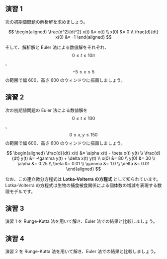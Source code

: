 ## 演習 1

次の初期値問題の解析解を求めましょう。

$$
\begin{aligned}
\frac{d^2}{dt^2} x(t) &= x(t) \\
x(0) &= 0 \\
\frac{d}{dt} x(0) &= -1
\end{aligned}
$$

そして、解析解と Euler 法による数値解をそれぞれ、$$0 \leq t \leq 10 \pi$$、$$-5 \leq x \leq 5$$の範囲で幅 600、高さ 600 のウィンドウに描画しましょう。

## 演習 2

次の初期値問題の Euler 法による数値解を $$0 \leq t \leq 100$$、$$0 \leq x, y \leq 150$$の範囲で幅 600、高さ 600 のウィンドウに描画しましょう。

$$
\begin{aligned}
\frac{d}{dt} x(t) &= \alpha x(t) - \beta x(t) y(t) \\
\frac{d}{dt} y(t) &= -\gamma y(t) + \delta x(t) y(t) \\
x(0) &= 80 \\
y(0) &= 30 \\
\alpha &= 0.25 \\
\beta &= 0.01 \\
\gamma &= 1.0 \\
\delta &= 0.01
\end{aligned}
$$

なお、この連立微分方程式は **Lotka-Volterra の方程式** として知られています。
Lotka-Volterra の方程式は生物の捕食被食関係による個体数の増減を表現する数理モデルです。

## 演習 3

演習 1 を Runge-Kutta 法を用いて解き、Euler 法での結果と比較しましょう。

## 演習 4

演習 2 を Runge-Kutta 法を用いて解き、Euler 法での結果と比較しましょう。

